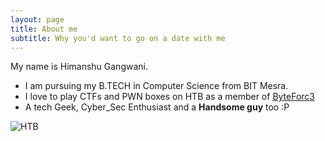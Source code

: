 ```yaml
---
layout: page
title: About me
subtitle: Why you'd want to go on a date with me
---
```


  My name is Himanshu Gangwani.

- I am pursuing my B.TECH in Computer Science from BIT Mesra. 
- I love to play CTFs and PWN boxes on HTB as a member of [ByteForc3](https://ctftime.org/team/71631)
- A tech Geek, Cyber_Sec Enthusiast and a __Handsome guy__ too :P


![HTB](https://www.hackthebox.eu/badge/image/92191 "Not Clickable :P")
